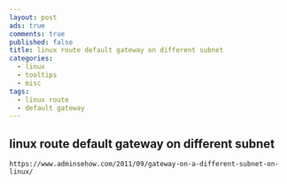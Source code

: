 ```yaml
---
layout: post
ads: true
comments: true
published: false
title: linux route default gateway on different subnet
categories:
  - linux
  - tooltips
  - misc
tags:
  - linux route
  - default gateway
---
```

## linux route default gateway on different subnet
	https://www.adminsehow.com/2011/09/gateway-on-a-different-subnet-on-linux/
